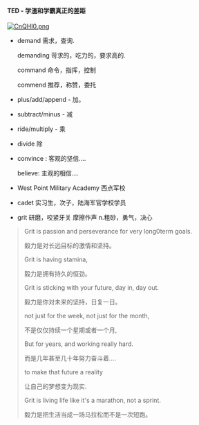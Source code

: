 #### TED - 学渣和学霸真正的差距

[![CnQHI0.png](https://s1.ax1x.com/2018/04/17/CnQHI0.png)](https://imgchr.com/i/CnQHI0)

- demand 需求，查询.  

   demanding 苛求的，吃力的，要求高的. 

   command 命令，指挥，控制     

   commend 推荐，称赞，委托   

- plus/add/append - 加。

- subtract/minus - 减

- ride/multiply - 乘

- divide 除

- convince : 客观的坚信…. 

  believe: 主观的相信…. 

- West Point Military Academy 西点军校   

- cadet 实习生，次子，陆海军官学校学员   

- grit 研磨，咬紧牙关 摩擦作声 n.粗砂，勇气，决心  



> Grit is passion and perseverance for very long0term goals.   
>
> 毅力是对长远目标的激情和坚持。  
>
> Grit is having stamina,   
>
> 毅力是拥有持久的恒劲。
>
> Grit is sticking with your future, day in, day out.   
>
> 毅力是你对未来的坚持，日复一日。  
>
> not just for the week, not just for the month,  
>
> 不是仅仅持续一个星期或者一个月,  
>
> But for years, and working really hard. 
>
> 而是几年甚至几十年努力奋斗着….
>
> to make that future a reality
>
> 让自己的梦想变为现实.  
>
> Grit is living life like it's a marathon, not a sprint.  
>
> 毅力是把生活当成一场马拉松而不是一次短跑。 
>
> 


